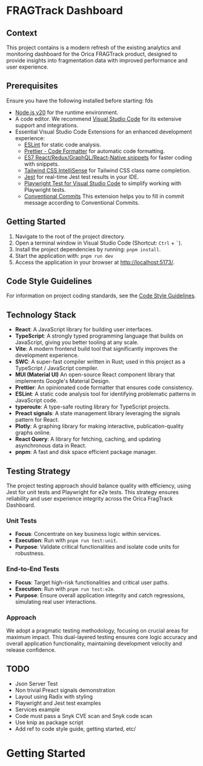 # FRAGTrack Dashboard
## Context
This project contains is a modern refresh of the existing analytics and monitoring dashboard for the Orica FRAGTrack product, designed to provide insights into fragmentation data with improved performance and user experience.

## Prerequisites
Ensure you have the following installed before starting:
fds
- [Node.js v20](https://nodejs.org/en/) for the runtime environment.
- A code editor. We recommend [Visual Studio Code](https://code.visualstudio.com/download) for its extensive support and integrations.
- Essential Visual Studio Code Extensions for an enhanced development experience:
  - [ESLint](https://marketplace.visualstudio.com/items?itemName=dbaeumer.vscode-eslint) for static code analysis.
  - [Prettier - Code Formatter](https://marketplace.visualstudio.com/items?itemName=esbenp.prettier-vscode) for automatic code formatting.
  - [ES7 React/Redux/GraphQL/React-Native snippets](https://marketplace.visualstudio.com/items?itemName=dsznajder.es7-react-js-snippets) for faster coding with snippets.
  - [Tailwind CSS IntelliSense](https://marketplace.visualstudio.com/items?itemName=bradlc.vscode-tailwindcss) for Tailwind CSS class name completion.
  - [Jest](https://marketplace.visualstudio.com/items?itemName=Orta.vscode-jest) for real-time Jest test results in your IDE.
  - [Playwright Test for Visual Studio Code](https://marketplace.visualstudio.com/items?itemName=ms-playwright.playwright) to simplify working with Playwright tests.
  - [Conventional Commits](https://marketplace.visualstudio.com/items?itemName=vivaxy.vscode-conventional-commits) This extension helps you to fill in commit message according to Conventional Commits.


## Getting Started
1. Navigate to the root of the project directory.
2. Open a terminal window in Visual Studio Code (Shortcut: `Ctrl` + `` ` ``).
3. Install the project dependencies by running: ```pnpm install```.
4. Start the application with: ```pnpm run dev```
5. Access the application in your browser at [http://localhost:5173/](http://localhost:5173/).


## Code Style Guidelines
For information on project coding standards, see the [Code Style Guidelines](CODESTYLE.md).


## Technology Stack
- **React**: A JavaScript library for building user interfaces.
- **TypeScript**: A strongly typed programming language that builds on JavaScript, giving you better tooling at any scale.
- **Vite**: A modern frontend build tool that significantly improves the development experience.
- **SWC**: A super-fast compiler written in Rust; used in this project as a TypeScript / JavaScript compiler.
- **MUI (Material UI)** An open-source React component library that implements Google's Material Design.
- **Prettier**: An opinionated code formatter that ensures code consistency.
- **ESLint**: A static code analysis tool for identifying problematic patterns in JavaScript code.
- **typeroute**: A type-safe routing library for TypeScript projects.
- **Preact signals**: A state management library leveraging the signals pattern for React.
- **Plotly**: A graphing library for making interactive, publication-quality graphs online.
- **React Query**: A library for fetching, caching, and updating asynchronous data in React.
- **pnpm**: A fast and disk space efficient package manager.

## Testing Strategy
The project testing approach should balance quality with efficiency, using Jest for unit tests and Playwright for e2e tests. This strategy ensures reliability and user experience integrity across the Orica FragTrack Dashboard.

### Unit Tests

- **Focus**: Concentrate on key business logic within services.
- **Execution**: Run with `pnpm run test:unit`.
- **Purpose**: Validate critical functionalities and isolate code units for robustness.

### End-to-End Tests

- **Focus**: Target high-risk functionalities and critical user paths.
- **Execution**: Run with `pnpm run test:e2e`.
- **Purpose**: Ensure overall application integrity and catch regressions, simulating real user interactions.

### Approach

We adopt a pragmatic testing methodology, focusing on crucial areas for maximum impact. This dual-layered testing ensures core logic accuracy and overall application functionality, maintaining development velocity and release confidence.

## TODO
- Json Server Test
- Non trivial Preact signals demonstration
- Layout using Radix with styling
- Playwright and Jest test examples
- Services example
- Code must pass a Snyk CVE scan and Snyk code scan
- Use knip as package script
- Add ref to code style guide, getting started, etc/




# Getting Started